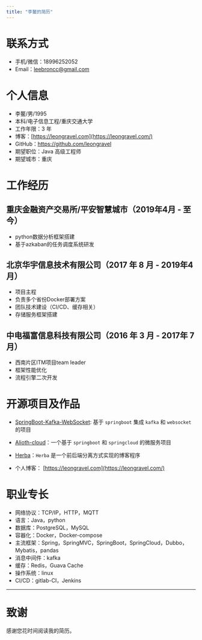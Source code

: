 ```yaml
---
title: "李鳌的简历"
---
```


# 联系方式

- 手机/微信：18996252052
- Email：[leebroncc@gmail.com](mailto:leebroncc@gmail.com)

# 个人信息

- 李鳌/男/1995
- 本科/电子信息工程/重庆交通大学
- 工作年限：3 年
- 博客：[https://leongravel.com](https://leongravel.com/)
- GitHub：<https://github.com/leongravel>
- 期望职位：Java 高级工程师
- 期望城市：重庆

# 工作经历

## 重庆金融资产交易所/平安智慧城市（2019年4月 - 至今）

- python数据分析框架搭建
- 基于azkaban的任务调度系统研发

## 北京华宇信息技术有限公司（2017 年 8 月 - 2019年4月）

* 项目主程
* 负责多个省份Docker部署方案
* 团队技术建设（CI/CD、缓存相关）
* 存储服务框架搭建

## 中电福富信息科技有限公司（2016 年 3 月 - 2017年 7 月）

- 西南片区ITM项目team leader
- 框架性能优化
- 流程引擎二次开发

# 开源项目及作品

- [SpringBoot-Kafka-WebSocket](https://github.com/leonGravel/SpringBoot-Kafka-WebSocket): 基于 `springboot` 集成 `kafka` 和 `websocket` 的项目

- [Alioth-cloud](https://github.com/leonGravel/Alioth-Cloud)：一个基于 `springboot` 和 `springcloud` 的微服务项目

- [Herba](https://github.com/Alkaids/Herba)：`Herba` 是一个前后端分离方式实现的博客程序

- 个人博客： [https://leongravel.com](https://leongravel.com/)


# 职业专长

* 网络协议：TCP/IP，HTTP，MQTT
* 语言：Java，python
* 数据库：PostgreSQL，MySQL
* 容器化：Docker，Docker-compose
* 主流框架：Spring，SpringMVC，SpringBoot，SpringCloud，Dubbo，Mybatis，pandas
* 消息中间件：kafka 
* 缓存：Redis，Guava Cache
* 操作系统：linux
* CI/CD：gitlab-CI，Jenkins

------

# 致谢

感谢您花时间阅读我的简历。
